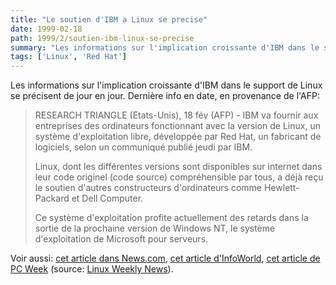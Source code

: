 ```yaml
---
title: "Le soutien d'IBM a Linux se precise"
date: 1999-02-18
path: 1999/2/soutien-ibm-linux-se-precise
summary: "Les informations sur l'implication croissante d'IBM dans le support de Linux se précisent de jour en jour."
tags: ['Linux', 'Red Hat']
---
```


<P>
Les informations sur l'implication croissante d'IBM dans le support
de Linux se précisent de jour en jour. Dernière info en date, en provenance
de l'AFP:
</P>

<BLOCKQUOTE>
<P>RESEARCH TRIANGLE (Etats-Unis), 18 fév (AFP) - IBM va fournir aux
entreprises des ordinateurs fonctionnant avec la version de Linux, un système
d'exploitation libre, développée par Red Hat, un fabricant de logiciels, selon
un communiqué publié jeudi par IBM.</P>

<P>Linux, dont les différentes versions sont disponibles sur internet dans
leur code originel (code source) compréhensible par tous, a déjà reçu le
soutien d'autres constructeurs d'ordinateurs comme Hewlett-Packard et Dell
Computer.</P>

<P>Ce système d'exploitation profite actuellement des retards dans la sortie
de la prochaine version de Windows NT, le système d'exploitation de Microsoft
pour serveurs.</P>

</BLOCKQUOTE>
<P>
Voir aussi:
<A HREF="http://www.news.com/News/Item/0,4,32476,00.html">cet
article dans News.com</A>, <A HREF="http://www.infoworld.com/cgi-bin/displayStory.pl?990216.ecibmlinux.htm">cet
article d'InfoWorld</A>, <A HREF="http://www.zdnet.com/pcweek/stories/news/0,4153,389494,00.html">cet
article de PC Week</A> (source: <A HREF="http://lwn.net/">Linux Weekly
News</A>).
</P>


